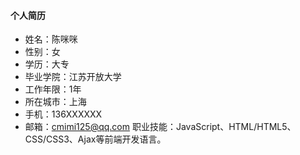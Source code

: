 #### 个人简历 
- 姓名：陈咪咪     
- 性别：女
- 学历：大专
- 毕业学院：江苏开放大学
- 工作年限：1年
- 所在城市：上海
- 手机：136XXXXXX
- 邮箱：cmimi125@qq.com
职业技能：JavaScript、HTML/HTML5、CSS/CSS3、Ajax等前端开发语言。




